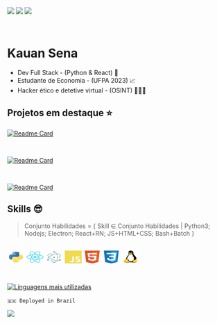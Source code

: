 <div>
  <a href="https://www.instagram.com/__kauan_sena__" target="_blank"><img src="https://img.shields.io/badge/-Instagram-%23E4405F?style=for-the-badge&logo=instagram&logoColor=white" target="_blank"></a>
 <a href="https://discordapp.com/users/!K.R.S#8804" target="_blank"><img src="https://img.shields.io/badge/Discord-7289DA?style=for-the-badge&logo=discord&logoColor=white" target="_blank"></a>
  <a href="https://steamcommunity.com/profiles/76561199169310376" target="_blank"><img src="https://img.shields.io/badge/Steam-000000?style=for-the-badge&logo=steam&logoColor=white" target="_blank"></a>
</div>
<p>⠀⠀⠀</p>

# Kauan Sena
- Dev Full Stack - (Python & React) 💙
- Estudante de Economia - (UFPA 2023) 📈
- Hacker ético e detetive virtual - (OSINT) 🧑🏻‍💻

## Projetos em destaque ⭐

[![Readme Card](https://github-readme-stats.vercel.app/api/pin/?username=ik-r-s&repo=Eco-Tokens&theme=transparent)](https://github.com/IK-R-S/Eco-Tokens)

<p>⠀⠀⠀</p>

[![Readme Card](https://github-readme-stats.vercel.app/api/pin/?username=ik-r-s&repo=EasyCep&theme=transparent)](https://github.com/IK-R-S/EasyCep)

<p>⠀⠀⠀</p>

[![Readme Card](https://github-readme-stats.vercel.app/api/pin/?username=ik-r-s&repo=Joe&theme=transparent)](https://github.com/IK-R-S/Joe)


## Skills 😎
> Conjunto Habilidades = { Skill ∈ Conjunto Habilidades | Python3;  Nodejs; Electron; React+RN; JS+HTML+CSS; Bash+Batch }


<div style="display: inline_block"><br>
  <img align="center" alt="Python" height="30" width="40" src="https://raw.githubusercontent.com/devicons/devicon/master/icons/python/python-original.svg">
  <img align="center" alt="React" height="30" width="40" src="https://raw.githubusercontent.com/devicons/devicon/master/icons/react/react-original.svg">
  <img align="center" alt="Electron" height="30" width="40" src="https://raw.githubusercontent.com/devicons/devicon/master/icons/electron/electron-original.svg">
  <img align="center" alt="Js" height="30" width="40" src="https://raw.githubusercontent.com/devicons/devicon/master/icons/javascript/javascript-plain.svg">
  <img align="center" alt="HTML" height="30" width="40" src="https://raw.githubusercontent.com/devicons/devicon/master/icons/html5/html5-original.svg">
  <img align="center" alt="CSS" height="30" width="40" src="https://raw.githubusercontent.com/devicons/devicon/master/icons/css3/css3-original.svg">
  <img align="center" alt="Linux" height="30" width="40" src="https://raw.githubusercontent.com/devicons/devicon/master/icons/linux/linux-original.svg">
  <p>⠀⠀⠀</p>
  
[![Linguagens mais utilizadas](https://github-readme-stats.vercel.app/api/top-langs/?username=IK-R-S&layout=donut&theme=transparent&custom_title=Linguagens%20mais%20utilizadas)](https://github.com/IK-R-S/)
</div>


`🇧🇷 Deployed in Brazil`

<a href="https://github.com/ik-r-s">
  <img src="https://komarev.com/ghpvc/?username=ik-r-s&color=blue&style=flat)" />
</a>
